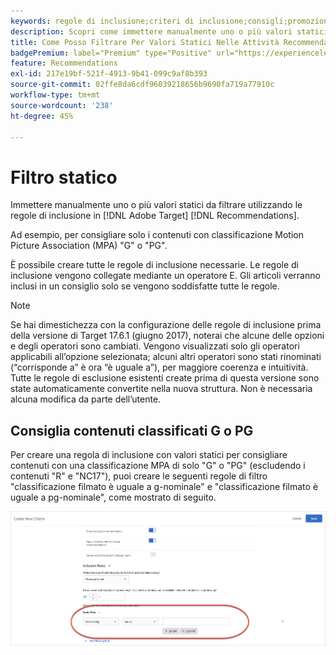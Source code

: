 ```yaml
---
keywords: regole di inclusione;criteri di inclusione;consigli;promozione;promozioni;filtro dinamico;statico;filtro statico
description: Scopri come immettere manualmente uno o più valori statici da filtrare utilizzando le regole di inclusione in Adobe [!DNL Target] Recommendations.
title: Come Posso Filtrare Per Valori Statici Nelle Attività Recommendations?
badgePremium: label="Premium" type="Positive" url="https://experienceleague.adobe.com/docs/target/using/introduction/intro.html?lang=en#premium newtab=true" tooltip="Scopri cosa è incluso in Target Premium."
feature: Recommendations
exl-id: 217e19bf-521f-4913-9b41-099c9af8b393
source-git-commit: 02ffe8da6cdf96039218656b9690fa719a77910c
workflow-type: tm+mt
source-wordcount: '238'
ht-degree: 45%

---
```


# Filtro statico

Immettere manualmente uno o più valori statici da filtrare utilizzando le regole di inclusione in [!DNL Adobe Target] [!DNL Recommendations].

Ad esempio, per consigliare solo i contenuti con classificazione Motion Picture Association (MPA) &quot;G&quot; o &quot;PG&quot;.

È possibile creare tutte le regole di inclusione necessarie. Le regole di inclusione vengono collegate mediante un operatore E. Gli articoli verranno inclusi in un consiglio solo se vengono soddisfatte tutte le regole.

>[!NOTE]
>
>Se hai dimestichezza con la configurazione delle regole di inclusione prima della versione di Target 17.6.1 (giugno 2017), noterai che alcune delle opzioni e degli operatori sono cambiati. Vengono visualizzati solo gli operatori applicabili all’opzione selezionata; alcuni altri operatori sono stati rinominati (“corrisponde a” è ora “è uguale a”), per maggiore coerenza e intuitività. Tutte le regole di esclusione esistenti create prima di questa versione sono state automaticamente convertite nella nuova struttura. Non è necessaria alcuna modifica da parte dell’utente.

## Consiglia contenuti classificati G o PG

Per creare una regola di inclusione con valori statici per consigliare contenuti con una classificazione MPA di solo &quot;G&quot; o &quot;PG&quot; (escludendo i contenuti &quot;R&quot; e &quot;NC17&quot;), puoi creare le seguenti regole di filtro &quot;classificazione filmato è uguale a g-nominale&quot; e &quot;classificazione filmato è uguale a pg-nominale&quot;, come mostrato di seguito.

![esempio di classificazione dei film](/help/main/c-recommendations/c-algorithms/assets/movies.png)
